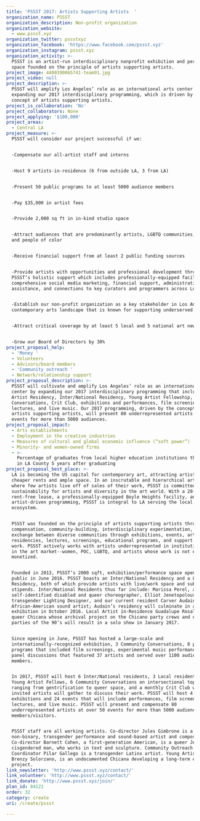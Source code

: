 ```yaml
---
title: 'PSSST 2017: Artists Supporting Artists  '
organization_name: PSSST
organization_description: Non-profit organization
organization_website:
  - www.pssst.xyz
organization_twitter: pssstxyz
organization_facebook: 'https://www.facebook.com/pssst.xyz'
organization_instagram: pssst.xyz
organization_activity: >-
  PSSST is an artist-run interdisciplinary nonprofit exhibition and performance
  space founded on the principle of artists supporting artists.
project_image: 4400390065741-team91.jpg
project_video: null
project_description: >-
  PSSST will amplify Los Angeles’ role as an international arts center by
  expanding our 2017 interdisciplinary programming, which is driven by the
  concept of artists supporting artists.
project_is_collaboration: 'No'
project_collaborators: None
project_applying: '$100,000'
project_areas:
  - Central LA
project_measure: >-
  PSSST will consider our project successful if we:


  -Compensate our all-artist staff and interns


  -Host 9 artists-in-residence (6 from outside LA, 3 from LA)


  -Present 50 public programs to at least 5000 audience members


  -Pay $35,000 in artist fees


  -Provide 2,000 sq ft in in-kind studio space


  -Attract audiences that are predominantly artists, LGBTQ communities, women,
  and people of color


  -Receive financial support from at least 2 public funding sources


  -Provide artists with opportunities and professional development through
  PSSST’s holistic support which includes professionally-equipped facility,
  comprehensive social media marketing, financial support, administrative
  assistance, and connections to key curators and programmers across Los Angeles


  -Establish our non-profit organization as a key stakeholder in Los Angeles’
  contemporary arts landscape that is known for supporting underserved artists


  -Attract critical coverage by at least 5 local and 5 national art news sources


  -Grow our Board of Directors by 30%
project_proposal_help:
  - 'Money '
  - Volunteers
  - Advisors/board members
  - 'Community outreach '
  - Network/relationship support
project_proposal_description: >-
  PSSST will cultivate and amplify Los Angeles’ role as an international arts
  center by expanding our 2017 interdisciplinary programming that includes: LA
  Artist Residency, Inter/National Residency, Young Artist Fellowship, Community
  Conversations, Crit Club, exhibitions and performances, film screenings,
  lectures, and live music. Our 2017 programming, driven by the concept of
  artists supporting artists, will present 80 underrepresented artists at 50
  events for more than 5000 audiences.
project_proposal_impact:
  - Arts establishments
  - Employment in the creative industries
  - Measures of cultural and global economic influence (“soft power”)
  - Minority- and women-owned firms
  - >-
    Percentage of graduates from local higher education institutions that remain
    in LA County 5 years after graduating
project_proposal_best_place: >-
  LA is becoming the US capital for contemporary art, attracting artists through
  cheaper rents and ample space. In an inscrutable and hierarchical art world,
  where few artists live off of sales of their work, PSSST is committed to
  sustainability for artists and diversity in the art world. With a 20-year
  rent-free lease, a professionally-equipped Boyle Heights facility, and
  artist-driven programming, PSSST is integral to LA serving the local arts
  ecosystem. 


  PSSST was founded on the principle of artists supporting artists through fair
  compensation, community-building, interdisciplinary experimentation, and
  exchange between diverse communities through exhibitions, events, artist
  residencies, lectures, screenings, educational programs, and support for new
  work. PSSST actively works with artists underrepresented in institutions and
  in the art market--women, POC, LGBTQ, and artists whose work is not easily
  monetized.


  Founded in 2013, PSSST’s 2000 sqft, exhibition/performance space opened to the
  public in June 2016. PSSST boasts an Inter/National Residency and a Local
  Residency, both of which provide artists with live/work space and substantial
  stipends. Inter/National Residents thus far include: Marissa Perel, a
  self-identified disabled and queer choreographer, Elliot Jenetopolous, a
  transgender Lighting Designer, and our current resident Carver Audain, an
  African-American sound artist; Audain’s residency will culminate in a solo
  exhibition in October 2016. Local Artist in-Residence Guadalupe Rosales is a
  queer Chicana whose archival project on the Chicano party crews and ditch
  parties of the 90’s will result in a solo show in January 2017. 


  Since opening in June, PSSST has hosted a large-scale and
  internationally-recognized exhibition, 3 Community Conversations, 8 public
  programs that included film screenings, experimental music performances, and
  panel discussions that featured 37 artists and served over 1100 audience
  members. 


  In 2017, PSSST will host 6 Inter/National residents, 3 Local residents, 2
  Young Artist Fellows, 6 Community Conversations on intersectional topics
  ranging from gentrification to queer space, and a monthly Crit Club where 15
  invited artists will gather to discuss their work. PSSST will host 4
  exhibitions and 24 events that will include performances, film screenings,
  lectures, and live music. PSSST will present and compensate 80
  underrepresented artists at over 50 events for more than 5000 audience
  members/visitors. 


  PSSST staff are all working artists. Co-director Jules Gimbrone is a queer,
  non-binary, transgender performance and sound-based artist and composer.
  Co-director Barnett Cohen, a first-generation American, is a queer Jewish
  cisgendered man, who works in text and sculpture. Community Outreach
  Coordinator Pilar Gallego is a transgender Latinx artist. Young Artist Fellow,
  Brenzy Solorzano, is an undocumented Chicana developing a long-term exhibition
  project.
link_newsletter: 'http://www.pssst.xyz/contact/'
link_volunteer: 'http://www.pssst.xyz/contact/'
link_donate: 'http://www.pssst.xyz/join/'
plan_id: 84121
order: 32
category: create
uri: /create/pssst

---
```

